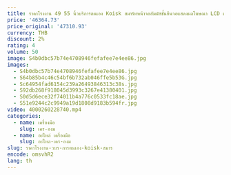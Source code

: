 ```yaml
---
title: ราคาโรงงาน 49 55 นิ้วบริการตนเอง Koisk สมาร์ทหน้าจอสัมผัสชั้นยืนจอแสดงผลโฆษณา LCD เครื่องเล่นโฆษณาแสดงข้อมูล
price: '46364.73'
price_original: '47310.93'
currency: THB
discount: 2%
rating: 4
volume: 50
image: S4b0dbc57b74e4708946fefafee7e4ee86.jpg
images:
  - S4b0dbc57b74e4708946fefafee7e4ee86.jpg
  - S64b85b4c46c54bf6b732ab046ffe5b53G.jpg
  - Sc64954fad6154c239a26493846313c38s.jpg
  - S92db268f918045d3993c3267e41380401.jpg
  - S0d5d6ece32f74011b4a776c0533fc18ae.jpg
  - S51e9244c2c9949a19d1808d9183b594fr.jpg
video: 4000260228740.mp4
categories:
  - name: เครื่องมือ
    slug: เคร-องม
  - name: อะไหล่ เครื่องมือ
    slug: อะไหล-เคร-องม
slug: ราคาโรงงาน-วบร-การตนเอง-koisk-สมาร
encode: omsvhR2
lang: th
---
```

  